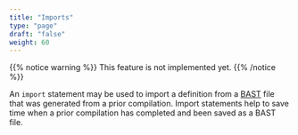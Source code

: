 ```yaml
---
title: "Imports"
type: "page"
draft: "false"
weight: 60
---
```


{{% notice warning %}}
This feature is not implemented yet. 
{{% /notice %}}

An `import` statement may be used to import a definition from a 
[BAST](../../tooling/riddlc/translation/bast) file that was generated from a prior 
compilation. Import statements help to save time when a prior compilation 
has completed and been saved as a BAST file. 
